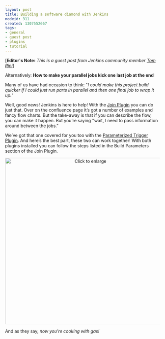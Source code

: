 ```yaml
---
layout: post
title: Building a software diamond with Jenkins
nodeid: 311
created: 1307552667
tags:
- general
- guest post
- plugins
- tutorial
---
```

[**Editor's Note:** *This is a guest post from Jenkins community member [Tom Rini](http://www.linkedin.com/in/tomrini)*]

Alternatively: **How to make your parallel jobs kick one last job at the end**


Many of us have had occasion to think: "*I could make this project build quicker if I could just run parts in parallel and then one final job to wrap it up.*"

Well, good news! Jenkins is here to help!  With the [Join Plugin](https://wiki.jenkins-ci.org/display/JENKINS/Join+Plugin) you can do just that.  Over on the confluence page it’s got a number of examples and fancy flow charts.  But the take-away is that if you can describe the flow, you can make it happen.  But you’re saying "wait, I need to pass information around between the jobs."

We’ve got that one covered for you too with the [Parameterized Trigger Plugin](https://wiki.jenkins-ci.org/display/JENKINS/Parameterized+Trigger+Plugin).  And here’s the best part, these two can work together!  With both plugins installed you can follow the steps listed in the Build Parameters section of the Join Plugin.

<center><a href="http://agentdero.cachefly.net/continuousblog/join_trigger.png" target="_blank"><img alt="Click to enlarge" title="Click to enlarge" src="http://agentdero.cachefly.net/continuousblog/join_trigger.png" width="540" /></a></center>

And as they say, *now you're cooking with gas!*
